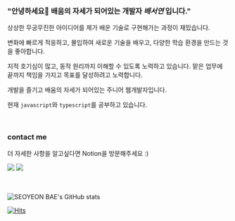 <!--

![header](https://capsule-render.vercel.app/api?type=cylinder&color=gradient&height=180&section=header&text=SEOYEON%20BAE\%20🚀&fontAlignY=45&desc=%20PASSIONATE%20DEVELOPER&descSize=25&descAlignY=75&fontSize=60&animation=twinkling) <br><br>


<br/>

``` javascript
const Cindy = {
  name: '배서연',
  github: 'https://github.com/seoyeon-double-7',
  blog: 'https://velog.io/@cindy0817-web',
  email: 'bsy050817@gmail.com',
 };  
```  


<br/>
-->

### "안녕하세요👋 배움의 자세가 되어있는 개발자 ***배서연*** 입니다."

상상한 무궁무진한 아이디어를 제가 배운 기술로 구현해가는 과정이 재밌습니다. 

변화에 빠르게 적응하고, 몰입하여 새로운 기술을 배우고, 
다양한 학습 환경을 만드는 것을 좋아합니다.

지적 호기심이 많고, 동작 원리까지 이해할 수 있도록 노력하고 있습니다.
맡은 업무에 끝까지 책임을 가지고 목표를 달성하려고 노력합니다.

개발을 즐기고 배움의 자세가 되어있는 주니어 웹개발자입니다.

현재 `javascript`와 `typescript`를 공부하고 있습니다.



<br/>

<!--  
### Tech Stack
  <div style="display: flex; align-items: flex-start;"><img src="https://techstack-generator.vercel.app/js-icon.svg" alt="icon" width="76" height="76" />
    <img src="https://techstack-generator.vercel.app/mysql-icon.svg" alt="icon" width="76" height="76" /><img src="https://techstack-generator.vercel.app/github-icon.svg" alt="icon" width="76" height="76" /></div>
  
  <img src="https://img.shields.io/badge/HTML5-E34F26?style=flat-square&logo=HTML5&logoColor=white"/></a>
  <img src="https://img.shields.io/badge/CSS3-1572B6?style=flat-square&logo=CSS3&logoColor=white"/></a>
  <img src="https://img.shields.io/badge/JavaScript-F7DF1E?style=flat-square&logo=JavaScript&logoColor=white"/></a>
  <img src="https://img.shields.io/badge/Java-007396?style=flat-square&logo=Java&logoColor=white"/></a>
  <img src="https://img.shields.io/badge/C-A8B9CC?style=flat-square&logo=C&logoColor=white"/></a>
  <img src="https://img.shields.io/badge/Python-ff69b4?style=flat-square&logo=Python&logoColor=white"/></a>
  <img src="https://img.shields.io/badge/Kotlin-1572B6?style=flat-square&logo=Kotlin&logoColor=white"/></a>

   
  ![VSCode](https://img.shields.io/badge/VSCode-FE7A16.svg?style=for-the-badge&logo=VisualStudioCode&logoColor=white)
  ![GitHub](https://img.shields.io/badge/github-%23121011.svg?style=for-the-badge&logo=github&logoColor=white)<br><br>
-->
  
### contact me 
더 자세한 사항을 알고싶다면 Notion을 방문해주세요 :)

<a href="https://velog.io/@cindy0817-web"><img src="https://img.shields.io/badge/Velog-brightgreen?style=flat-square&logo=Velog&logoColor=white"/></a>
<a href="https://www.notion.so/0a4b1396bb27422f94027655545bf82c?pvs=4"><img src="https://img.shields.io/badge/Notion-black?style=flat-square&logo=Notion&logoColor=white"/></a><br><br><br>


![SEOYEON BAE's GitHub stats](https://github-readme-stats.vercel.app/api?username=seoyeon-double-7&hide=contribs&count_private=true&show_icons=true)


[![Hits](https://hits.seeyoufarm.com/api/count/incr/badge.svg?url=https%3A%2F%2Fgithub.com%2Fcindy0817-web&count_bg=%23A0A09E&title_bg=%23A0A09E&icon=github.svg&icon_color=%23FFFFFF&title=hits&edge_flat=false)](https://hits.seeyoufarm.com)
